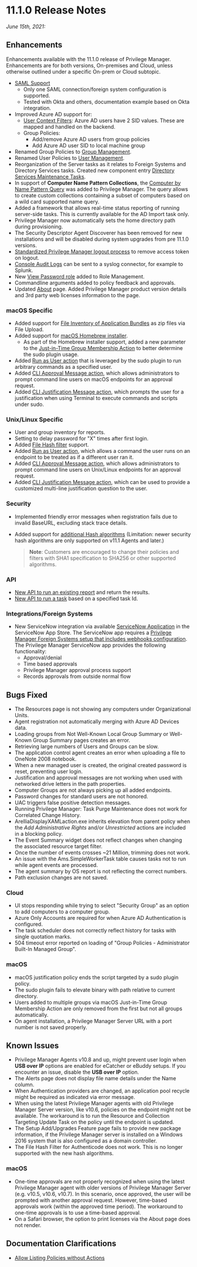 [title]: # (11.1.0 Release)
[tags]: # (on-premises,cloud)
[priority]: # (30091)
# 11.1.0 Release Notes

_June 15th, 2021:_

## Enhancements

Enhancements available with the 11.1.0 release of Privilege Manager. Enhancements are for both versions, On-premises and Cloud, unless otherwise outlined under a specific On-prem or Cloud subtopic.

* [SAML Support](../admin/config/foreign-systems/third-party/set-up-saml.md)
  * Only one SAML connection/foreign system configuration is supported.
  * Tested with Okta and others, documentation example based on Okta integration.
* Improved Azure AD support for:
  * [User Context Filters](../admin/filters/types/application/user-context.md): Azure AD users have 2 SID values. These are mapped and handled on the backend.
  * Group Policies:
    * Add/remove Azure AD users from group policies
    * Add Azure AD user SID to local machine group
* Renamed Group Policies to [Group Management](../computer-groups/local-security/g-mgmt/index.md).
* Renamed User Policies to [User Management](../computer-groups/local-security/u-mgmt/index.md).
* Reorganization of the Server tasks as it relates to Foreign Systems and Directory Services tasks. Created new component entry [Directory Services Maintenance Tasks](../admin/tasks/server/fs-ds-maint.md).
* In support of __Computer Name Pattern Collections__, the [Computer by Name Pattern Query](../admin/resources/cust-data-src.md) was added to Privilege Manager. The query allows to create custom collections containing a subset of computers based on a wild card supported name query.
* Added a framework that allows real-time status reporting of running server-side tasks. This is currently available for the AD Import task only.
* Privilege Manager now automatically sets the home directory path during provisioning.
* The Security Descriptor Agent Discoverer has been removed for new installations and will be disabled during system upgrades from pre 11.1.0 versions.
* [Standardized Privilege Manager logout process](../getting-started/logout-scenarios.md) to remove access token on logout.
* [Console Audit Logs](../admin/config/foreign-systems/third-party/set-up-syslog.md#template_options) can be sent to a syslog connector, for example to Splunk.
* New [View Password role](../admin/roles/index.md#privilege_manager_view_password_role) added to Role Management.
* Commandline arguments added to policy feedback and approvals.
* Updated [About](../ui/navigation/about.md) page. Added Privilege Manager product version details and 3rd party web licenses information to the page.

### macOS Specific

* Added support for [File Inventory of Application Bundles](../computer-groups/macOS/examples/inventory-app.md) as zip files via File Upload.
* Added support for [macOS Homebrew installer](../computer-groups/macOS/examples/homebrew.md).
  * As part of the Homebrew installer support, added a new parameter to the [Just-in-Time Group Membership Action](../admin/actions/macOS/jit-group-member.md) to better determine the sudo plugin usage.
* Added [Run as User action](../admin/actions/macOS/run-as-user.md) that is leveraged by the sudo plugin to run arbitrary commands as a specified user.
* Added [CLI Approval Message action](../admin/actions/macOS/cli-appr-msg.md), which allows administrators to prompt command line users on macOS endpoints for an approval request.
* Added [CLI Justification Message action](../admin/actions/macOS/cli-just-msg.md), which prompts the user for a justification when using Terminal to execute commands and scripts under sudo.

### Unix/Linux Specific

* User and group inventory for reports.
* Setting to delay password for "X" times after first login.
* Added [File Hash filter](../admin/filters/types/inventory/file-hash.md) support.
* Added [Run as User action](../admin/actions/nix/run-as-user.md), which allows a command the user runs on an endpoint to be treated as if a different user ran it.
* Added [CLI Approval Message action](../admin/actions/nix/cli-approval-msg.md), which allows administrators to prompt command line users on Unix/Linux endpoints for an approval request.
* Added [CLI Justification Message action](../admin/actions/nix/cli-just-msg.md), which can be used to provide a customized multi-line justification question to the user.

### Security

* Implemented friendly error messages when registration fails due to invalid BaseURL, excluding stack trace details.
* Added support for [additional Hash algorithms](../how-to/best-practices/algorithms.md) (Limitation: newer security hash algorithms are only supported on v11.1 Agents and later.)
  
  >**Note**: Customers are encouraged to change their policies and filters with SHA1 specification to SHA256 or other supported algorithms.

### API

* [New API to run an existing report](https://docs.thycotic.com/privman-api/11.1.0/reports/index.md) and return the results.
* [New API to run a task](https://docs.thycotic.com/privman-api/11.1.0/tasks/index.md) based on a specified task Id.

### Integrations/Foreign Systems

* New ServiceNow integration via available [ServiceNow Application](../admin/config/foreign-systems/third-party/set-up-servicenow-app.md) in the ServiceNow App Store. The ServiceNow app requires a [Privilege Manager Foreign Systems setup that includes webhooks configuration](../admin/config/foreign-systems/third-party/set-up-servicenow-webhook.md). The Privilege Manager ServiceNow app provides the following functionality:
  * Approval/denial
  * Time based approvals
  * Privilege Manager approval process support
  * Records approvals from outside normal flow

## Bugs Fixed

* The Resources page is not showing any computers under Organizational Units.
* Agent registration not automatically merging with Azure AD Devices data.
* Loading groups from Not Well-Known Local Group Summary or Well-Known Group Summary pages creates an error.
* Retrieving large numbers of Users and Groups can be slow.
* The application control agent creates an error when uploading a file to OneNote 2008 notebook.
* When a new managed user is created, the original created password is reset, preventing user login.
* Justification and approval messages are not working when used with networked drive letters in the path properties.
* Computer Groups are not always picking up all added endpoints.
* Password changes for standard users are not honored.
* UAC triggers false positive detection messages.
* Running Privilege Manager: Task Purge Maintenance does not work for Correlated Change History.
* ArelliaDisplayXAMLaction.exe inherits elevation from parent policy when the _Add Administrative Rights_ and/or _Unrestricted_ actions are included in a blocking policy.
* The Event Summary widget does not reflect changes when changing the associated resource target filter.
* Once the number of events crosses ~21 Million, trimming does not work.
* An issue with the Ams.SimpleWorkerTask table causes tasks not to run while agent events are processed.
* The agent summary by OS report is not reflecting the correct numbers.
* Path exclusion changes are not saved.

### Cloud

* UI stops responding while trying to select "Security Group" as an option to add computers to a computer group.
* Azure Only Accounts are required for when Azure AD Authentication is configured.
* The task scheduler does not correctly reflect history for tasks with single quotation marks.
* 504 timeout error reported on loading of "Group Policies - Administrator Built-In Managed Group".

### macOS

* macOS justification policy ends the script targeted by a sudo plugin policy.
* The sudo plugin fails to elevate binary with path relative to current directory.
* Users added to multiple groups via macOS Just-in-Time Group Membership Action are only removed from the first but not all groups automatically.
* On agent installation, a Privilege Manager Server URL with a port number is not saved properly.

## Known Issues

* Privilege Manager Agents v10.8 and up, might prevent user login when __USB over IP__ options are enabled for eCatcher or eBuddy setups. If you encounter an issue, disable the __USB over IP__ option.
* The Alerts page does not display file name details under the Name column. 
* When Authentication providers are changed, an application pool recycle might be required as indicated via error message.
* When using the latest Privilege Manager agents with old Privilege Manager Server version, like v10.6, policies on the endpoint might not be available. The workaround is to run the Resource and Collection Targeting Update Task on the policy until the endpoint is updated. <!--TODO: @MIKE, @SCOTT, @Matt: I don't think I listened too well to the conversation about this known issue, please correct any wrong statement here-->
* The Setup Add/Upgrades Feature page fails to provide new package information, if the Privilege Manager server is installed on a Windows 2016 system that is also configured as a domain controller.
* The File Hash Filter for Authenticode does not work. This is no longer supported with the new hash algorithms.

### macOS

* One-time approvals are not properly recognized when using the latest Privilege Manager agent with older versions of Privilege Manager Server (e.g. v10.5, v10.6, v10.7). In this scenario, once approved, the user will be prompted with another approval request. However, time-based approvals work (within the approved time period). The workaround to one-time approvals is to use a time-based approval.
* On a Safari browser, the option to print licenses via the About page does not render.

## Documentation Clarifications

* [Allow Listing Policies without Actions](../computer-groups/app-control/examples/safe/index.md#allow_listing_policies_without_actions)
